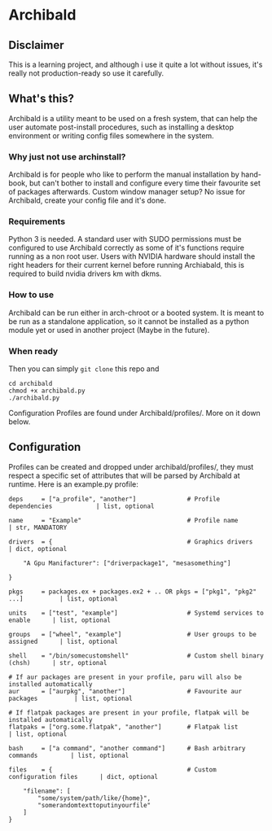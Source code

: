 # Archibald
## Disclaimer
This is a learning project, and although i use it quite a lot without issues, it's really not production-ready so use it carefully.
## What's this?
Archibald is a utility meant to be used on a fresh system, that can help the user automate post-install procedures, such as installing a desktop environment or writing config files somewhere in the system.
### Why just not use archinstall?
Archibald is for people who like to perform the manual installation by hand-book, but can't bother to install and configure every time their favourite set of packages afterwards. Custom window manager setup? No issue for Archibald, create your config file and it's done.
### Requirements
Python 3 is needed.
A standard user with SUDO permissions must be configured to use Archibald correctly as some of it's functions require running as a non root user.
Users with NVIDIA hardware should install the right headers for their current kernel before running Archiabald, this is required to build nvidia drivers km with dkms.
### How to use
Archibald can be run either in arch-chroot or a booted system. It is meant to be run as a standalone application, so it cannot be installed as a python module yet or used in another project (Maybe in the future).
### When ready
Then you can simply ```git clone``` this repo and
```
cd archibald
chmod +x archibald.py
./archibald.py
```
Configuration Profiles are found under Archibald/profiles/. More on it down below.

## Configuration
Profiles can be created and dropped under archibald/profiles/, they must respect a specific set of attributes that will be parsed by Archibald at runtime. Here is an example.py profile:
```
deps     = ["a_profile", "another"]              # Profile dependencies            | list, optional

name     = "Example"                             # Profile name                    | str, MANDATORY
        
drivers  = {                                     # Graphics drivers                | dict, optional

    "A Gpu Manifacturer": ["driverpackage1", "mesasomething"]

}
    
pkgs     = packages.ex + packages.ex2 + .. OR pkgs = ["pkg1", "pkg2" ...]          | list, optional
    
units    = ["test", "example"]                   # Systemd services to enable      | list, optional
    
groups   = ["wheel", "example"]                  # User groups to be assigned      | list, optional
    
shell    = "/bin/somecustomshell"                # Custom shell binary (chsh)      | str, optional

# If aur packages are present in your profile, paru will also be installed automatically
aur      = ["aurpkg", "another"]                 # Favourite aur packages          | list, optional

# If flatpak packages are present in your profile, flatpak will be installed automatically
flatpaks = ["org.some.flatpak", "another"]       # Flatpak list                    | list, optional

bash     = ["a command", "another command"]      # Bash arbitrary commands         | list, optional

files    = {                                     # Custom configuration files      | dict, optional
        
    "filename": [
        "some/system/path/like/{home}",
        "somerandomtexttoputinyourfile"
    ]
}
```
